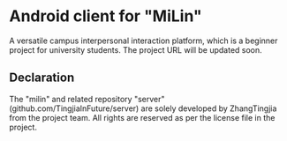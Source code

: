 # Android client for "MiLin"
A versatile campus interpersonal interaction platform, which is a beginner project for university students. The project URL will be updated soon.

## Declaration
The "milin" and related repository "server" (github.com/TingjiaInFuture/server) are solely developed by ZhangTingjia from the project team. All rights are reserved as per the license file in the project.
